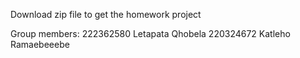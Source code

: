 Download zip file to get the homework project

Group members:
222362580 Letapata Qhobela
220324672 Katleho Ramaebeeebe
